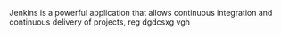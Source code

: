 Jenkins is a powerful application that allows continuous integration and continuous delivery of projects, reg
dgdcsxg
vgh
